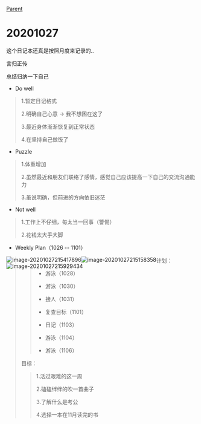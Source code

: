 [Parent](../NikkiList.md)

# 20201027

这个日记本还真是按照月度来记录的..

言归正传

总结归纳一下自己

* Do well

>1.暂定日记格式
>
>2.明确自己心意 -> 我不想困在这了
>
>3.最近身体渐渐恢复到正常状态
>
>4.在坚持自己做饭了

* Puzzle

> 1.体重增加
>
> 2.虽然最近和朋友们联络了感情，感觉自己应该提高一下自己的交流沟通能力
>
> 3.虽说明确，但前进的方向依旧迷茫

* Not well

> 1.工作上不仔细，每太当一回事（警惕）
>
> 2.花钱太大手大脚

* Weekly Plan（1026 -- 1101）

<img src="C:\Users\47022\AppData\Roaming\Typora\typora-user-images\image-20201027215417896.png" alt="image-20201027215417896" style="float:left;" />

<img src="C:\Users\47022\AppData\Roaming\Typora\typora-user-images\image-20201027215158358.png" alt="image-20201027215158358" style="float:left;" />

<img src="C:\Users\47022\AppData\Roaming\Typora\typora-user-images\image-20201027215929434.png" alt="image-20201027215929434" style="float:left;" />

> 计划：
>
> > * 游泳（1028）
> >
> > * 游泳（1030）
> >
> > * 接人（1031）
> >
> > * 复查目标（1101）
> >
> > * 日记（1103）
> >
> > * 游泳（1104）
> >
> > * 游泳（1106）
>
> 目标：
>
> > 1.活过艰难的这一周
> >
> > 2.磕磕绊绊的吹一首曲子
> >
> > 3.了解什么是考公
> >
> > 4.选择一本在11月读完的书

